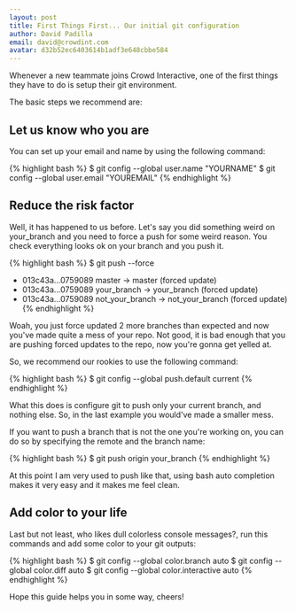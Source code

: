 ```yaml
---
layout: post
title: First Things First... Our initial git configuration
author: David Padilla
email: david@crowdint.com
avatar: d32b52ec6403614b1adf3e648cbbe584
---
```


Whenever a new teammate joins Crowd Interactive, one of the first things they have to do is setup their git environment.

The basic steps we recommend are:

## Let us know who you are

You can set up your email and name by using the following command:

{% highlight bash %}
$ git config --global user.name "YOURNAME"
$ git config --global user.email "YOUREMAIL"
{% endhighlight %}

## Reduce the risk factor

Well, it has happened to us before. Let's say you did something weird on your_branch and you need to force a push for some weird reason. You check everything looks ok on your branch and you push it.

{% highlight bash %}
$ git push --force
+ 013c43a...0759089 master -> master (forced update)
+ 013c43a...0759089 your_branch -> your_branch (forced update)
+ 013c43a...0759089 not_your_branch -> not_your_branch (forced update)
{% endhighlight %}

Woah, you just force updated 2 more branches than expected and now you've made quite a mess of your repo. Not good, it is bad enough that you are pushing forced updates to the repo, now you're gonna get yelled at.

So, we recommend our rookies to use the following command:

{% highlight bash %}
$ git config --global push.default current
{% endhighlight %}

What this does is configure git to push only your current branch, and nothing else. So, in the last example you would've made a smaller mess.

If you want to push a branch that is not the one you're working on, you can do so by specifying the remote and the branch name:

{% highlight bash %}
$ git push origin your_branch
{% endhighlight %}

At this point I am very used to push like that, using bash auto completion makes it very easy and it makes me feel clean.

## Add color to your life

Last but not least, who likes dull colorless console messages?, run this commands and add some color to your git outputs:

{% highlight bash %}
$ git config --global color.branch auto
$ git config --global color.diff auto
$ git config --global color.interactive auto
{% endhighlight %}

Hope this guide helps you in some way, cheers!